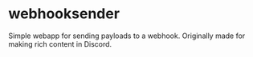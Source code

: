 # webhooksender
Simple webapp for sending payloads to a webhook.
Originally made for making rich content in Discord.
